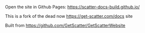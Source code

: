 Open the site in Github Pages: https://scatter-docs-build.github.io/

This is a fork of the dead now https://get-scatter.com/docs site

Built from https://github.com/GetScatter/GetScatterWebsite
